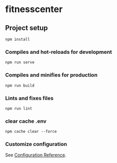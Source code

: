 # fitnesscenter

## Project setup
```
npm install
```

### Compiles and hot-reloads for development
```
npm run serve
```

### Compiles and minifies for production
```
npm run build
```

### Lints and fixes files
```
npm run lint
```

### clear cache .env
```
npm cache clear --force
```


### Customize configuration
See [Configuration Reference](https://cli.vuejs.org/config/).
